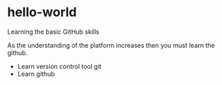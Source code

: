 # hello-world
Learning the basic GitHub skills

As the understanding of the platform increases then you must learn the github.
* Learn version control tool git 
* Learn github
